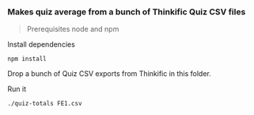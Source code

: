  ### Makes quiz average from a bunch of Thinkific Quiz CSV files

 > Prerequisites node and npm

Install dependencies

 ```shell
 npm install
 ```

Drop a bunch of Quiz CSV exports from Thinkific in this folder.
 
 Run it

 ```shell
 ./quiz-totals FE1.csv
 ```
 